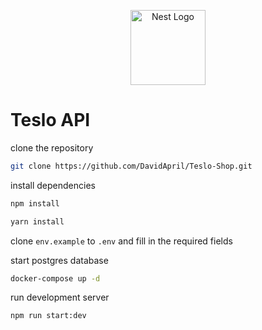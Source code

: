 <p align="center">
  <a href="http://nestjs.com/" target="blank"><img src="https://nestjs.com/img/logo-small.svg" width="120" alt="Nest Logo" /></a>
</p>

# Teslo API

clone the repository
```bash
git clone https://github.com/DavidApril/Teslo-Shop.git
```

install dependencies
```bash
npm install
```
```bash
yarn install
```

clone ```env.example``` to ```.env``` and fill in the required fields

start postgres database
```bash
docker-compose up -d
```

run development server
```bash
npm run start:dev
```
